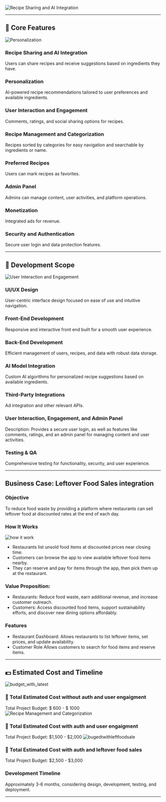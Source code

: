 
![Recipe Sharing and AI Integration](napkin-app-overview.png)

---

## 📖 Core Features
![Personalization](core_features.png)

### Recipe Sharing and AI Integration
Users can share recipes and receive suggestions based on ingredients they have.


### Personalization
AI-powered recipe recommendations tailored to user preferences and available ingredients.


### User Interaction and Engagement
Comments, ratings, and social sharing options for recipes.

### Recipe Management and Categorization
Recipes sorted by categories for easy navigation and searchable by ingredients or name.

### Preferred Recipes
Users can mark recipes as favorites.

### Admin Panel
Admins can manage content, user activities, and platform operations.

### Monetization
Integrated ads for revenue.

### Security and Authentication
Secure user login and data protection features.

---

## 📐 Development Scope
![User Interaction and Engagement](napkin-selection.png)

### UI/UX Design
User-centric interface design focused on ease of use and intuitive navigation.

### Front-End Development
Responsive and interactive front end built for a smooth user experience.

### Back-End Development
Efficient management of users, recipes, and data with robust data storage.

### AI Model Integration
Custom AI algorithms for personalized recipe suggestions based on available ingredients.

### Third-Party Integrations
Ad integration and other relevant APIs.

### User Interaction, Engagement, and Admin Panel
  Description: Provides a secure user login, as well as features like comments, ratings, and an admin panel for managing content and user activities.

### Testing & QA
Comprehensive testing for functionality, security, and user experience.

---
## Business Case: Leftover Food Sales integration
### Objective
To reduce food waste by providing a platform where restaurants can sell leftover food at discounted rates at the end of each day.
### How It Works
![how it work](save-item-process.png)
- Restaurants list unsold food items at discounted prices near closing time.
- Customers can browse the app to view available leftover food items nearby.
- They can reserve and pay for items through the app, then pick them up at the restaurant.
### Value Proposition:
- Restaurants: Reduce food waste, earn additional revenue, and increase customer outreach.
- Customers: Access discounted food items, support sustainability efforts, and discover new dining options affordably.
### Features
- Restaurant Dashboard: Allows restaurants to list leftover items, set prices, and update 
  availability.
- Customer Role Allows customers to search for food items and reserve items.
---
## 💵 Estimated Cost and Timeline

![budget_with_latest](budget_with_latest_cost.png)
### 📅 Total Estimated Cost without auth and user engaigment 
Total Project Budget: $ 600 - $ 1000
![Recipe Management and Categorization](project-pugedt-distribution.png)
### 📅 Total Estimated Cost with auth and user engaigment
Total Project Budget: $1,500 - $2,000
![bugedtwithleftfoodsale](bugedtwithleftfoodsale.png)
### 📅 Total Estimated Cost with auth and leftover food sales 
Total Project Budget: $2,500 - $3,000


### Development Timeline
Approximately 3-6 months, considering design, development, testing, and deployment.

---





